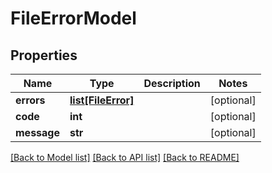 # FileErrorModel

## Properties
Name | Type | Description | Notes
------------ | ------------- | ------------- | -------------
**errors** | [**list[FileError]**](FileError.md) |  | [optional] 
**code** | **int** |  | [optional] 
**message** | **str** |  | [optional] 

[[Back to Model list]](../README.md#documentation-for-models) [[Back to API list]](../README.md#documentation-for-api-endpoints) [[Back to README]](../README.md)


